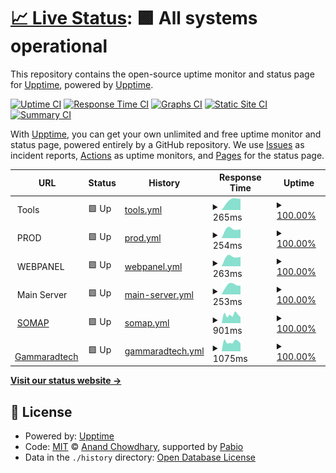 # [📈 Live Status](https://upptime.github.io/upptime): <!--live status--> **🟩 All systems operational**

This repository contains the open-source uptime monitor and status page for [Upptime](https://upptime.js.org), powered by [Upptime](https://github.com/upptime/upptime).

[![Uptime CI](https://github.com/mamine3004/upptimerMetrics/workflows/Uptime%20CI/badge.svg)](https://github.com/mamine3004/upptimerMetrics/actions?query=workflow%3A%22Uptime+CI%22)
[![Response Time CI](https://github.com/mamine3004/upptimerMetrics/workflows/Response%20Time%20CI/badge.svg)](https://github.com/mamine3004/upptimerMetrics/actions?query=workflow%3A%22Response+Time+CI%22)
[![Graphs CI](https://github.com/mamine3004/upptimerMetrics/workflows/Graphs%20CI/badge.svg)](https://github.com/mamine3004/upptimerMetrics/actions?query=workflow%3A%22Graphs+CI%22)
[![Static Site CI](https://github.com/mamine3004/upptimerMetrics/workflows/Static%20Site%20CI/badge.svg)](https://github.com/mamine3004/upptimerMetrics/actions?query=workflow%3A%22Static+Site+CI%22)
[![Summary CI](https://github.com/mamine3004/upptimerMetrics/workflows/Summary%20CI/badge.svg)](https://github.com/mamine3004/upptimerMetrics/actions?query=workflow%3A%22Summary+CI%22)

With [Upptime](https://upptime.js.org), you can get your own unlimited and free uptime monitor and status page, powered entirely by a GitHub repository. We use [Issues](https://github.com/upptime/upptime/issues) as incident reports, [Actions](https://github.com/mamine3004/upptimerMetrics/actions) as uptime monitors, and [Pages](https://upptime.github.io/upptime) for the status page.

<!--start: status pages-->
<!-- This summary is generated by Upptime (https://github.com/upptime/upptime) -->
<!-- Do not edit this manually, your changes will be overwritten -->
<!-- prettier-ignore -->
| URL | Status | History | Response Time | Uptime |
| --- | ------ | ------- | ------------- | ------ |
| <img alt="" src="https://icons.duckduckgo.com/ip3/null.ico" height="13"> Tools | 🟩 Up | [tools.yml](https://github.com/mamine3004/upptimerMetrics/commits/HEAD/history/tools.yml) | <details><summary><img alt="Response time graph" src="./graphs/tools/response-time-week.png" height="20"> 265ms</summary><br><a href="https://mamine3004.github.io/upptimerMetrics/history/tools"><img alt="Response time 265" src="https://img.shields.io/endpoint?url=https%3A%2F%2Fraw.githubusercontent.com%2Fmamine3004%2FupptimerMetrics%2FHEAD%2Fapi%2Ftools%2Fresponse-time.json"></a><br><a href="https://mamine3004.github.io/upptimerMetrics/history/tools"><img alt="24-hour response time 267" src="https://img.shields.io/endpoint?url=https%3A%2F%2Fraw.githubusercontent.com%2Fmamine3004%2FupptimerMetrics%2FHEAD%2Fapi%2Ftools%2Fresponse-time-day.json"></a><br><a href="https://mamine3004.github.io/upptimerMetrics/history/tools"><img alt="7-day response time 265" src="https://img.shields.io/endpoint?url=https%3A%2F%2Fraw.githubusercontent.com%2Fmamine3004%2FupptimerMetrics%2FHEAD%2Fapi%2Ftools%2Fresponse-time-week.json"></a><br><a href="https://mamine3004.github.io/upptimerMetrics/history/tools"><img alt="30-day response time 265" src="https://img.shields.io/endpoint?url=https%3A%2F%2Fraw.githubusercontent.com%2Fmamine3004%2FupptimerMetrics%2FHEAD%2Fapi%2Ftools%2Fresponse-time-month.json"></a><br><a href="https://mamine3004.github.io/upptimerMetrics/history/tools"><img alt="1-year response time 265" src="https://img.shields.io/endpoint?url=https%3A%2F%2Fraw.githubusercontent.com%2Fmamine3004%2FupptimerMetrics%2FHEAD%2Fapi%2Ftools%2Fresponse-time-year.json"></a></details> | <details><summary><a href="https://mamine3004.github.io/upptimerMetrics/history/tools">100.00%</a></summary><a href="https://mamine3004.github.io/upptimerMetrics/history/tools"><img alt="All-time uptime 100.00%" src="https://img.shields.io/endpoint?url=https%3A%2F%2Fraw.githubusercontent.com%2Fmamine3004%2FupptimerMetrics%2FHEAD%2Fapi%2Ftools%2Fuptime.json"></a><br><a href="https://mamine3004.github.io/upptimerMetrics/history/tools"><img alt="24-hour uptime 100.00%" src="https://img.shields.io/endpoint?url=https%3A%2F%2Fraw.githubusercontent.com%2Fmamine3004%2FupptimerMetrics%2FHEAD%2Fapi%2Ftools%2Fuptime-day.json"></a><br><a href="https://mamine3004.github.io/upptimerMetrics/history/tools"><img alt="7-day uptime 100.00%" src="https://img.shields.io/endpoint?url=https%3A%2F%2Fraw.githubusercontent.com%2Fmamine3004%2FupptimerMetrics%2FHEAD%2Fapi%2Ftools%2Fuptime-week.json"></a><br><a href="https://mamine3004.github.io/upptimerMetrics/history/tools"><img alt="30-day uptime 100.00%" src="https://img.shields.io/endpoint?url=https%3A%2F%2Fraw.githubusercontent.com%2Fmamine3004%2FupptimerMetrics%2FHEAD%2Fapi%2Ftools%2Fuptime-month.json"></a><br><a href="https://mamine3004.github.io/upptimerMetrics/history/tools"><img alt="1-year uptime 100.00%" src="https://img.shields.io/endpoint?url=https%3A%2F%2Fraw.githubusercontent.com%2Fmamine3004%2FupptimerMetrics%2FHEAD%2Fapi%2Ftools%2Fuptime-year.json"></a></details>
| <img alt="" src="https://icons.duckduckgo.com/ip3/null.ico" height="13"> PROD | 🟩 Up | [prod.yml](https://github.com/mamine3004/upptimerMetrics/commits/HEAD/history/prod.yml) | <details><summary><img alt="Response time graph" src="./graphs/prod/response-time-week.png" height="20"> 254ms</summary><br><a href="https://mamine3004.github.io/upptimerMetrics/history/prod"><img alt="Response time 254" src="https://img.shields.io/endpoint?url=https%3A%2F%2Fraw.githubusercontent.com%2Fmamine3004%2FupptimerMetrics%2FHEAD%2Fapi%2Fprod%2Fresponse-time.json"></a><br><a href="https://mamine3004.github.io/upptimerMetrics/history/prod"><img alt="24-hour response time 239" src="https://img.shields.io/endpoint?url=https%3A%2F%2Fraw.githubusercontent.com%2Fmamine3004%2FupptimerMetrics%2FHEAD%2Fapi%2Fprod%2Fresponse-time-day.json"></a><br><a href="https://mamine3004.github.io/upptimerMetrics/history/prod"><img alt="7-day response time 254" src="https://img.shields.io/endpoint?url=https%3A%2F%2Fraw.githubusercontent.com%2Fmamine3004%2FupptimerMetrics%2FHEAD%2Fapi%2Fprod%2Fresponse-time-week.json"></a><br><a href="https://mamine3004.github.io/upptimerMetrics/history/prod"><img alt="30-day response time 254" src="https://img.shields.io/endpoint?url=https%3A%2F%2Fraw.githubusercontent.com%2Fmamine3004%2FupptimerMetrics%2FHEAD%2Fapi%2Fprod%2Fresponse-time-month.json"></a><br><a href="https://mamine3004.github.io/upptimerMetrics/history/prod"><img alt="1-year response time 254" src="https://img.shields.io/endpoint?url=https%3A%2F%2Fraw.githubusercontent.com%2Fmamine3004%2FupptimerMetrics%2FHEAD%2Fapi%2Fprod%2Fresponse-time-year.json"></a></details> | <details><summary><a href="https://mamine3004.github.io/upptimerMetrics/history/prod">100.00%</a></summary><a href="https://mamine3004.github.io/upptimerMetrics/history/prod"><img alt="All-time uptime 100.00%" src="https://img.shields.io/endpoint?url=https%3A%2F%2Fraw.githubusercontent.com%2Fmamine3004%2FupptimerMetrics%2FHEAD%2Fapi%2Fprod%2Fuptime.json"></a><br><a href="https://mamine3004.github.io/upptimerMetrics/history/prod"><img alt="24-hour uptime 100.00%" src="https://img.shields.io/endpoint?url=https%3A%2F%2Fraw.githubusercontent.com%2Fmamine3004%2FupptimerMetrics%2FHEAD%2Fapi%2Fprod%2Fuptime-day.json"></a><br><a href="https://mamine3004.github.io/upptimerMetrics/history/prod"><img alt="7-day uptime 100.00%" src="https://img.shields.io/endpoint?url=https%3A%2F%2Fraw.githubusercontent.com%2Fmamine3004%2FupptimerMetrics%2FHEAD%2Fapi%2Fprod%2Fuptime-week.json"></a><br><a href="https://mamine3004.github.io/upptimerMetrics/history/prod"><img alt="30-day uptime 100.00%" src="https://img.shields.io/endpoint?url=https%3A%2F%2Fraw.githubusercontent.com%2Fmamine3004%2FupptimerMetrics%2FHEAD%2Fapi%2Fprod%2Fuptime-month.json"></a><br><a href="https://mamine3004.github.io/upptimerMetrics/history/prod"><img alt="1-year uptime 100.00%" src="https://img.shields.io/endpoint?url=https%3A%2F%2Fraw.githubusercontent.com%2Fmamine3004%2FupptimerMetrics%2FHEAD%2Fapi%2Fprod%2Fuptime-year.json"></a></details>
| <img alt="" src="https://icons.duckduckgo.com/ip3/null.ico" height="13"> WEBPANEL | 🟩 Up | [webpanel.yml](https://github.com/mamine3004/upptimerMetrics/commits/HEAD/history/webpanel.yml) | <details><summary><img alt="Response time graph" src="./graphs/webpanel/response-time-week.png" height="20"> 263ms</summary><br><a href="https://mamine3004.github.io/upptimerMetrics/history/webpanel"><img alt="Response time 263" src="https://img.shields.io/endpoint?url=https%3A%2F%2Fraw.githubusercontent.com%2Fmamine3004%2FupptimerMetrics%2FHEAD%2Fapi%2Fwebpanel%2Fresponse-time.json"></a><br><a href="https://mamine3004.github.io/upptimerMetrics/history/webpanel"><img alt="24-hour response time 249" src="https://img.shields.io/endpoint?url=https%3A%2F%2Fraw.githubusercontent.com%2Fmamine3004%2FupptimerMetrics%2FHEAD%2Fapi%2Fwebpanel%2Fresponse-time-day.json"></a><br><a href="https://mamine3004.github.io/upptimerMetrics/history/webpanel"><img alt="7-day response time 263" src="https://img.shields.io/endpoint?url=https%3A%2F%2Fraw.githubusercontent.com%2Fmamine3004%2FupptimerMetrics%2FHEAD%2Fapi%2Fwebpanel%2Fresponse-time-week.json"></a><br><a href="https://mamine3004.github.io/upptimerMetrics/history/webpanel"><img alt="30-day response time 263" src="https://img.shields.io/endpoint?url=https%3A%2F%2Fraw.githubusercontent.com%2Fmamine3004%2FupptimerMetrics%2FHEAD%2Fapi%2Fwebpanel%2Fresponse-time-month.json"></a><br><a href="https://mamine3004.github.io/upptimerMetrics/history/webpanel"><img alt="1-year response time 263" src="https://img.shields.io/endpoint?url=https%3A%2F%2Fraw.githubusercontent.com%2Fmamine3004%2FupptimerMetrics%2FHEAD%2Fapi%2Fwebpanel%2Fresponse-time-year.json"></a></details> | <details><summary><a href="https://mamine3004.github.io/upptimerMetrics/history/webpanel">100.00%</a></summary><a href="https://mamine3004.github.io/upptimerMetrics/history/webpanel"><img alt="All-time uptime 100.00%" src="https://img.shields.io/endpoint?url=https%3A%2F%2Fraw.githubusercontent.com%2Fmamine3004%2FupptimerMetrics%2FHEAD%2Fapi%2Fwebpanel%2Fuptime.json"></a><br><a href="https://mamine3004.github.io/upptimerMetrics/history/webpanel"><img alt="24-hour uptime 100.00%" src="https://img.shields.io/endpoint?url=https%3A%2F%2Fraw.githubusercontent.com%2Fmamine3004%2FupptimerMetrics%2FHEAD%2Fapi%2Fwebpanel%2Fuptime-day.json"></a><br><a href="https://mamine3004.github.io/upptimerMetrics/history/webpanel"><img alt="7-day uptime 100.00%" src="https://img.shields.io/endpoint?url=https%3A%2F%2Fraw.githubusercontent.com%2Fmamine3004%2FupptimerMetrics%2FHEAD%2Fapi%2Fwebpanel%2Fuptime-week.json"></a><br><a href="https://mamine3004.github.io/upptimerMetrics/history/webpanel"><img alt="30-day uptime 100.00%" src="https://img.shields.io/endpoint?url=https%3A%2F%2Fraw.githubusercontent.com%2Fmamine3004%2FupptimerMetrics%2FHEAD%2Fapi%2Fwebpanel%2Fuptime-month.json"></a><br><a href="https://mamine3004.github.io/upptimerMetrics/history/webpanel"><img alt="1-year uptime 100.00%" src="https://img.shields.io/endpoint?url=https%3A%2F%2Fraw.githubusercontent.com%2Fmamine3004%2FupptimerMetrics%2FHEAD%2Fapi%2Fwebpanel%2Fuptime-year.json"></a></details>
| <img alt="" src="https://icons.duckduckgo.com/ip3/null.ico" height="13"> Main Server | 🟩 Up | [main-server.yml](https://github.com/mamine3004/upptimerMetrics/commits/HEAD/history/main-server.yml) | <details><summary><img alt="Response time graph" src="./graphs/main-server/response-time-week.png" height="20"> 253ms</summary><br><a href="https://mamine3004.github.io/upptimerMetrics/history/main-server"><img alt="Response time 253" src="https://img.shields.io/endpoint?url=https%3A%2F%2Fraw.githubusercontent.com%2Fmamine3004%2FupptimerMetrics%2FHEAD%2Fapi%2Fmain-server%2Fresponse-time.json"></a><br><a href="https://mamine3004.github.io/upptimerMetrics/history/main-server"><img alt="24-hour response time 238" src="https://img.shields.io/endpoint?url=https%3A%2F%2Fraw.githubusercontent.com%2Fmamine3004%2FupptimerMetrics%2FHEAD%2Fapi%2Fmain-server%2Fresponse-time-day.json"></a><br><a href="https://mamine3004.github.io/upptimerMetrics/history/main-server"><img alt="7-day response time 253" src="https://img.shields.io/endpoint?url=https%3A%2F%2Fraw.githubusercontent.com%2Fmamine3004%2FupptimerMetrics%2FHEAD%2Fapi%2Fmain-server%2Fresponse-time-week.json"></a><br><a href="https://mamine3004.github.io/upptimerMetrics/history/main-server"><img alt="30-day response time 253" src="https://img.shields.io/endpoint?url=https%3A%2F%2Fraw.githubusercontent.com%2Fmamine3004%2FupptimerMetrics%2FHEAD%2Fapi%2Fmain-server%2Fresponse-time-month.json"></a><br><a href="https://mamine3004.github.io/upptimerMetrics/history/main-server"><img alt="1-year response time 253" src="https://img.shields.io/endpoint?url=https%3A%2F%2Fraw.githubusercontent.com%2Fmamine3004%2FupptimerMetrics%2FHEAD%2Fapi%2Fmain-server%2Fresponse-time-year.json"></a></details> | <details><summary><a href="https://mamine3004.github.io/upptimerMetrics/history/main-server">100.00%</a></summary><a href="https://mamine3004.github.io/upptimerMetrics/history/main-server"><img alt="All-time uptime 100.00%" src="https://img.shields.io/endpoint?url=https%3A%2F%2Fraw.githubusercontent.com%2Fmamine3004%2FupptimerMetrics%2FHEAD%2Fapi%2Fmain-server%2Fuptime.json"></a><br><a href="https://mamine3004.github.io/upptimerMetrics/history/main-server"><img alt="24-hour uptime 100.00%" src="https://img.shields.io/endpoint?url=https%3A%2F%2Fraw.githubusercontent.com%2Fmamine3004%2FupptimerMetrics%2FHEAD%2Fapi%2Fmain-server%2Fuptime-day.json"></a><br><a href="https://mamine3004.github.io/upptimerMetrics/history/main-server"><img alt="7-day uptime 100.00%" src="https://img.shields.io/endpoint?url=https%3A%2F%2Fraw.githubusercontent.com%2Fmamine3004%2FupptimerMetrics%2FHEAD%2Fapi%2Fmain-server%2Fuptime-week.json"></a><br><a href="https://mamine3004.github.io/upptimerMetrics/history/main-server"><img alt="30-day uptime 100.00%" src="https://img.shields.io/endpoint?url=https%3A%2F%2Fraw.githubusercontent.com%2Fmamine3004%2FupptimerMetrics%2FHEAD%2Fapi%2Fmain-server%2Fuptime-month.json"></a><br><a href="https://mamine3004.github.io/upptimerMetrics/history/main-server"><img alt="1-year uptime 100.00%" src="https://img.shields.io/endpoint?url=https%3A%2F%2Fraw.githubusercontent.com%2Fmamine3004%2FupptimerMetrics%2FHEAD%2Fapi%2Fmain-server%2Fuptime-year.json"></a></details>
| <img alt="" src="https://icons.duckduckgo.com/ip3/somap.itadvisor.ma.ico" height="13"> [SOMAP](https://somap.itadvisor.ma/) | 🟩 Up | [somap.yml](https://github.com/mamine3004/upptimerMetrics/commits/HEAD/history/somap.yml) | <details><summary><img alt="Response time graph" src="./graphs/somap/response-time-week.png" height="20"> 901ms</summary><br><a href="https://mamine3004.github.io/upptimerMetrics/history/somap"><img alt="Response time 901" src="https://img.shields.io/endpoint?url=https%3A%2F%2Fraw.githubusercontent.com%2Fmamine3004%2FupptimerMetrics%2FHEAD%2Fapi%2Fsomap%2Fresponse-time.json"></a><br><a href="https://mamine3004.github.io/upptimerMetrics/history/somap"><img alt="24-hour response time 901" src="https://img.shields.io/endpoint?url=https%3A%2F%2Fraw.githubusercontent.com%2Fmamine3004%2FupptimerMetrics%2FHEAD%2Fapi%2Fsomap%2Fresponse-time-day.json"></a><br><a href="https://mamine3004.github.io/upptimerMetrics/history/somap"><img alt="7-day response time 901" src="https://img.shields.io/endpoint?url=https%3A%2F%2Fraw.githubusercontent.com%2Fmamine3004%2FupptimerMetrics%2FHEAD%2Fapi%2Fsomap%2Fresponse-time-week.json"></a><br><a href="https://mamine3004.github.io/upptimerMetrics/history/somap"><img alt="30-day response time 901" src="https://img.shields.io/endpoint?url=https%3A%2F%2Fraw.githubusercontent.com%2Fmamine3004%2FupptimerMetrics%2FHEAD%2Fapi%2Fsomap%2Fresponse-time-month.json"></a><br><a href="https://mamine3004.github.io/upptimerMetrics/history/somap"><img alt="1-year response time 901" src="https://img.shields.io/endpoint?url=https%3A%2F%2Fraw.githubusercontent.com%2Fmamine3004%2FupptimerMetrics%2FHEAD%2Fapi%2Fsomap%2Fresponse-time-year.json"></a></details> | <details><summary><a href="https://mamine3004.github.io/upptimerMetrics/history/somap">100.00%</a></summary><a href="https://mamine3004.github.io/upptimerMetrics/history/somap"><img alt="All-time uptime 100.00%" src="https://img.shields.io/endpoint?url=https%3A%2F%2Fraw.githubusercontent.com%2Fmamine3004%2FupptimerMetrics%2FHEAD%2Fapi%2Fsomap%2Fuptime.json"></a><br><a href="https://mamine3004.github.io/upptimerMetrics/history/somap"><img alt="24-hour uptime 100.00%" src="https://img.shields.io/endpoint?url=https%3A%2F%2Fraw.githubusercontent.com%2Fmamine3004%2FupptimerMetrics%2FHEAD%2Fapi%2Fsomap%2Fuptime-day.json"></a><br><a href="https://mamine3004.github.io/upptimerMetrics/history/somap"><img alt="7-day uptime 100.00%" src="https://img.shields.io/endpoint?url=https%3A%2F%2Fraw.githubusercontent.com%2Fmamine3004%2FupptimerMetrics%2FHEAD%2Fapi%2Fsomap%2Fuptime-week.json"></a><br><a href="https://mamine3004.github.io/upptimerMetrics/history/somap"><img alt="30-day uptime 100.00%" src="https://img.shields.io/endpoint?url=https%3A%2F%2Fraw.githubusercontent.com%2Fmamine3004%2FupptimerMetrics%2FHEAD%2Fapi%2Fsomap%2Fuptime-month.json"></a><br><a href="https://mamine3004.github.io/upptimerMetrics/history/somap"><img alt="1-year uptime 100.00%" src="https://img.shields.io/endpoint?url=https%3A%2F%2Fraw.githubusercontent.com%2Fmamine3004%2FupptimerMetrics%2FHEAD%2Fapi%2Fsomap%2Fuptime-year.json"></a></details>
| <img alt="" src="https://icons.duckduckgo.com/ip3/gammaradtech.com.ico" height="13"> [Gammaradtech](https://gammaradtech.com/) | 🟩 Up | [gammaradtech.yml](https://github.com/mamine3004/upptimerMetrics/commits/HEAD/history/gammaradtech.yml) | <details><summary><img alt="Response time graph" src="./graphs/gammaradtech/response-time-week.png" height="20"> 1075ms</summary><br><a href="https://mamine3004.github.io/upptimerMetrics/history/gammaradtech"><img alt="Response time 1075" src="https://img.shields.io/endpoint?url=https%3A%2F%2Fraw.githubusercontent.com%2Fmamine3004%2FupptimerMetrics%2FHEAD%2Fapi%2Fgammaradtech%2Fresponse-time.json"></a><br><a href="https://mamine3004.github.io/upptimerMetrics/history/gammaradtech"><img alt="24-hour response time 1075" src="https://img.shields.io/endpoint?url=https%3A%2F%2Fraw.githubusercontent.com%2Fmamine3004%2FupptimerMetrics%2FHEAD%2Fapi%2Fgammaradtech%2Fresponse-time-day.json"></a><br><a href="https://mamine3004.github.io/upptimerMetrics/history/gammaradtech"><img alt="7-day response time 1075" src="https://img.shields.io/endpoint?url=https%3A%2F%2Fraw.githubusercontent.com%2Fmamine3004%2FupptimerMetrics%2FHEAD%2Fapi%2Fgammaradtech%2Fresponse-time-week.json"></a><br><a href="https://mamine3004.github.io/upptimerMetrics/history/gammaradtech"><img alt="30-day response time 1075" src="https://img.shields.io/endpoint?url=https%3A%2F%2Fraw.githubusercontent.com%2Fmamine3004%2FupptimerMetrics%2FHEAD%2Fapi%2Fgammaradtech%2Fresponse-time-month.json"></a><br><a href="https://mamine3004.github.io/upptimerMetrics/history/gammaradtech"><img alt="1-year response time 1075" src="https://img.shields.io/endpoint?url=https%3A%2F%2Fraw.githubusercontent.com%2Fmamine3004%2FupptimerMetrics%2FHEAD%2Fapi%2Fgammaradtech%2Fresponse-time-year.json"></a></details> | <details><summary><a href="https://mamine3004.github.io/upptimerMetrics/history/gammaradtech">100.00%</a></summary><a href="https://mamine3004.github.io/upptimerMetrics/history/gammaradtech"><img alt="All-time uptime 100.00%" src="https://img.shields.io/endpoint?url=https%3A%2F%2Fraw.githubusercontent.com%2Fmamine3004%2FupptimerMetrics%2FHEAD%2Fapi%2Fgammaradtech%2Fuptime.json"></a><br><a href="https://mamine3004.github.io/upptimerMetrics/history/gammaradtech"><img alt="24-hour uptime 100.00%" src="https://img.shields.io/endpoint?url=https%3A%2F%2Fraw.githubusercontent.com%2Fmamine3004%2FupptimerMetrics%2FHEAD%2Fapi%2Fgammaradtech%2Fuptime-day.json"></a><br><a href="https://mamine3004.github.io/upptimerMetrics/history/gammaradtech"><img alt="7-day uptime 100.00%" src="https://img.shields.io/endpoint?url=https%3A%2F%2Fraw.githubusercontent.com%2Fmamine3004%2FupptimerMetrics%2FHEAD%2Fapi%2Fgammaradtech%2Fuptime-week.json"></a><br><a href="https://mamine3004.github.io/upptimerMetrics/history/gammaradtech"><img alt="30-day uptime 100.00%" src="https://img.shields.io/endpoint?url=https%3A%2F%2Fraw.githubusercontent.com%2Fmamine3004%2FupptimerMetrics%2FHEAD%2Fapi%2Fgammaradtech%2Fuptime-month.json"></a><br><a href="https://mamine3004.github.io/upptimerMetrics/history/gammaradtech"><img alt="1-year uptime 100.00%" src="https://img.shields.io/endpoint?url=https%3A%2F%2Fraw.githubusercontent.com%2Fmamine3004%2FupptimerMetrics%2FHEAD%2Fapi%2Fgammaradtech%2Fuptime-year.json"></a></details>

<!--end: status pages-->

[**Visit our status website →**](https://upptime.github.io/upptime)

## 📄 License

- Powered by: [Upptime](https://github.com/upptime/upptime)
- Code: [MIT](./LICENSE) © [Anand Chowdhary](https://anandchowdhary.com), supported by [Pabio](https://pabio.com)
- Data in the `./history` directory: [Open Database License](https://opendatacommons.org/licenses/odbl/1-0/)
